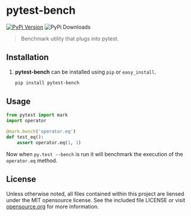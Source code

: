 # pytest-bench
[![PyPi Version](https://img.shields.io/pypi/v/pytest-bench.svg)](https://pypi.python.org/pypi/pytest-bench)
![PyPi Downloads](https://img.shields.io/pypi/dm/pytest-bench.svg)
> Benchmark utility that plugs into pytest.

## Installation

1. **pytest-bench** can be installed using `pip` or `easy_install`.

   ```sh
   pip install pytest-bench
   ```

## Usage

```python
from pytest import mark
import operator

@mark.bench('operator.eq')
def test_eq():
    assert operator.eq(1, 1)
```

Now when `py.test --bench` is run it will benchmark the execution of the `operator.eq` method.

## License

Unless otherwise noted, all files contained within this project are liensed under the MIT opensource license. See the included file LICENSE or visit [opensource.org][] for more information.

[opensource.org]: http://opensource.org/licenses/MIT
